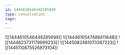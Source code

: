 ```yaml
---
id: 1444610546448285699
type: conversation
tags:
- 
---
```

![[1444610546448285699]]
![[1444610547488411648]]
![[1444623731179999233]]
![[1445082481070387223]]
![[1445110875526873104]]

